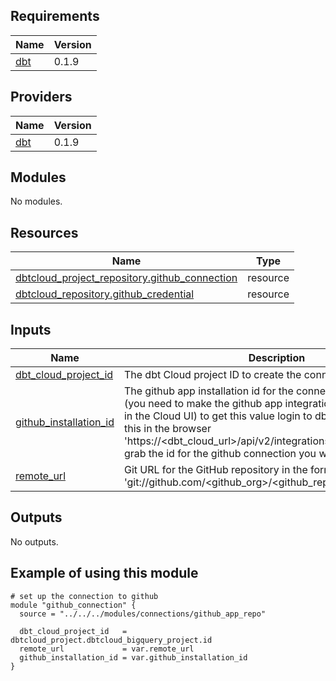 <!-- BEGIN_TF_DOCS -->
## Requirements

| Name | Version |
|------|---------|
| <a name="requirement_dbt"></a> [dbt](#requirement\_dbt) | 0.1.9 |

## Providers

| Name | Version |
|------|---------|
| <a name="provider_dbt"></a> [dbt](#provider\_dbt) | 0.1.9 |

## Modules

No modules.

## Resources

| Name | Type |
|------|------|
| [dbtcloud_project_repository.github_connection](https://registry.terraform.io/providers/GtheSheep/dbt-cloud/0.1.9/docs/resources/cloud_project_repository) | resource |
| [dbtcloud_repository.github_credential](https://registry.terraform.io/providers/GtheSheep/dbt-cloud/0.1.9/docs/resources/cloud_repository) | resource |

## Inputs

| Name | Description | Type | Default | Required |
|------|-------------|------|---------|:--------:|
| <a name="input_dbt_cloud_project_id"></a> [dbt\_cloud\_project\_id](#input\_dbt\_cloud\_project\_id) | The dbt Cloud project ID to create the connection in | `number` | n/a | yes |
| <a name="input_github_installation_id"></a> [github\_installation\_id](#input\_github\_installation\_id) | The github app installation id for the connection to dbt Cloud (you need to make the github app integration in account settings in the Cloud UI) to get this value login to dbt Cloud then paste this in the browser 'https://<dbt\_cloud\_url>/api/v2/integrations/github/installations/' grab the id for the github connection you would like to use | `number` | n/a | yes |
| <a name="input_remote_url"></a> [remote\_url](#input\_remote\_url) | Git URL for the GitHub repository in the format of 'git://github.com/<github\_org>/<github\_repo>.git' | `string` | n/a | yes |

## Outputs

No outputs.

## Example of using this module 
``` hcl
# set up the connection to github
module "github_connection" {
  source = "../../../modules/connections/github_app_repo"

  dbt_cloud_project_id   = dbtcloud_project.dbtcloud_bigquery_project.id
  remote_url             = var.remote_url
  github_installation_id = var.github_installation_id
}
``` 


<!-- END_TF_DOCS -->